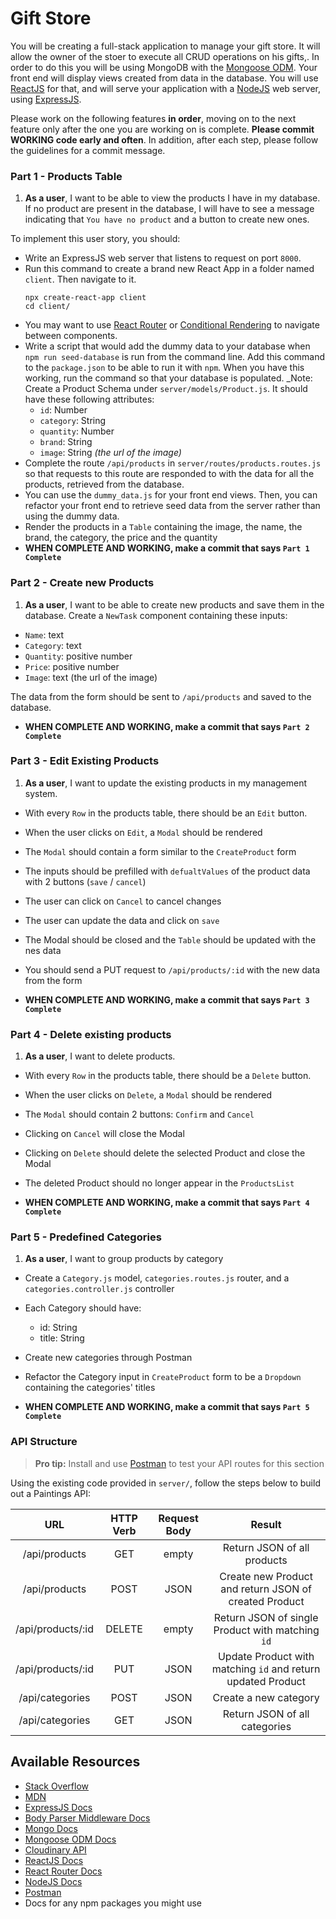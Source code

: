 # Gift Store

You will be creating a full-stack application to manage your gift store. It will allow the owner of the stoer to execute all CRUD operations on his gifts,. In order to do this you will be using MongoDB with the [Mongoose ODM](http://mongoosejs.com/). Your front end will display views created from data in the database. You will use [ReactJS](https://facebook.github.io/react/) for that, and will serve your application with a [NodeJS](https://nodejs.org/) web server, using [ExpressJS](https://expressjs.com/).

Please work on the following features **in order**, moving on to the next feature only after the one you are working on is complete. **Please commit WORKING code early and often**. In addition, after each step, please follow the guidelines for a commit message.

### Part 1 - Products Table

1. **As a user**, I want to be able to view the products I have in my database. If no product are present in the database, I will have to see a message indicating that `You have no product` and a button to create new ones.

To implement this user story, you should:

- Write an ExpressJS web server that listens to request on port `8000`.
- Run this command to create a brand new React App in a folder named `client`. Then navigate to it.
  ```
  npx create-react-app client
  cd client/
  ```
- You may want to use [React Router](https://reactrouter.com/) or [Conditional Rendering](https://www.reactjs.org/docs/conditional-rendering.html) to navigate between components.
- Write a script that would add the dummy data to your database when `npm run seed-database` is run from the command line. Add this command to the `package.json` to be able to run it with `npm`. When you have this working, run the command so that your database is populated.
  \_Note: Create a Product Schema under `server/models/Product.js`. It should have these following attributes:
  - `id`: Number
  - `category`: String
  - `quantity`: Number
  - `brand`: String
  - `image`: String _(the url of the image)_
- Complete the route `/api/products` in `server/routes/products.routes.js` so that requests to this route are responded to with the data for all the products, retrieved from the database.
- You can use the `dummy_data.js` for your front end views. Then, you can refactor your front end to retrieve seed data from the server rather than using the dummy data.
- Render the products in a `Table` containing the image, the name, the brand, the category, the price and the quantity
- **WHEN COMPLETE AND WORKING, make a commit that says `Part 1 Complete`**

### Part 2 - Create new Products

1. **As a user**, I want to be able to create new products and save them in the database. Create a `NewTask` component containing these inputs:

- `Name`: text
- `Category`: text
- `Quantity`: positive number
- `Price`: positive number
- `Image`: text (the url of the image)

The data from the form should be sent to `/api/products` and saved to the database.

- **WHEN COMPLETE AND WORKING, make a commit that says `Part 2 Complete`**

### Part 3 - Edit Existing Products

1. **As a user**, I want to update the existing products in my management system.

- With every `Row` in the products table, there should be an `Edit` button.
- When the user clicks on `Edit`, a `Modal` should be rendered
- The `Modal` should contain a form similar to the `CreateProduct` form
- The inputs should be prefilled with `defualtValues` of the product data with 2 buttons (`save` / `cancel`)
- The user can click on `Cancel` to cancel changes
- The user can update the data and click on `save`
- The Modal should be closed and the `Table` should be updated with the nes data
- You should send a PUT request to `/api/products/:id` with the new data from the form

- **WHEN COMPLETE AND WORKING, make a commit that says `Part 3 Complete`**

### Part 4 - Delete existing products

1. **As a user**, I want to delete products.

- With every `Row` in the products table, there should be a `Delete` button.
- When the user clicks on `Delete`, a `Modal` should be rendered
- The `Modal` should contain 2 buttons: `Confirm` and `Cancel`
- Clicking on `Cancel` will close the Modal
- Clicking on `Delete` should delete the selected Product and close the Modal
- The deleted Product should no longer appear in the `ProductsList`

- **WHEN COMPLETE AND WORKING, make a commit that says `Part 4 Complete`**

### Part 5 - Predefined Categories

1. **As a user**, I want to group products by category

- Create a `Category.js` model, `categories.routes.js` router, and a `categories.controller.js` controller
- Each Category should have:
  - id: String
  - title: String
- Create new categories through Postman
- Refactor the Category input in `CreateProduct` form to be a `Dropdown` containing the categories' titles

- **WHEN COMPLETE AND WORKING, make a commit that says `Part 5 Complete`**

### API Structure

> **Pro tip:** Install and use [Postman](https://www.getpostman.com/) to test your API routes for this section

Using the existing code provided in `server/`, follow the steps below to build out a Paintings API:

|        URL        | HTTP Verb | Request Body |                            Result                            |
| :---------------: | :-------: | :----------: | :----------------------------------------------------------: |
|   /api/products   |    GET    |    empty     |                 Return JSON of all products                  |
|   /api/products   |   POST    |     JSON     |    Create new Product and return JSON of created Product     |
| /api/products/:id |  DELETE   |    empty     |       Return JSON of single Product with matching `id`       |
| /api/products/:id |    PUT    |     JSON     | Update Product with matching `id` and return updated Product |
|  /api/categories  |   POST    |     JSON     |                    Create a new category                     |
|  /api/categories  |    GET    |     JSON     |                Return JSON of all categories                 |

## Available Resources

- [Stack Overflow](http://stackoverflow.com/)
- [MDN](https://developer.mozilla.org/)
- [ExpressJS Docs](https://expressjs.com/)
- [Body Parser Middleware Docs](https://github.com/expressjs/body-parser)
- [Mongo Docs](https://www.mongodb.com/)
- [Mongoose ODM Docs](http://mongoosejs.com/)
- [Cloudinary API](https://cloudinary.com/documentation/node_integration)
- [ReactJS Docs](https://facebook.github.io/react/)
- [React Router Docs](https://github.com/ReactTraining/react-router/tree/master/docs)
- [NodeJS Docs](https://nodejs.org/)
- [Postman](https://www.getpostman.com/)
- Docs for any npm packages you might use
